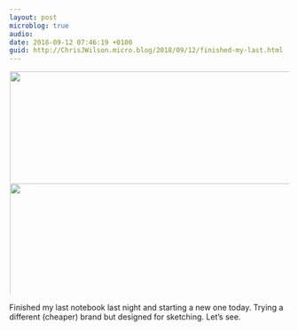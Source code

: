 ```yaml
---
layout: post
microblog: true
audio: 
date: 2018-09-12 07:46:19 +0100
guid: http://ChrisJWilson.micro.blog/2018/09/12/finished-my-last.html
---
```



<a href="http://chrisjwilson.me/uploads/2018/f807d0c114.jpg"><img src="http://chrisjwilson.me/uploads/2018/f807d0c114.jpg" width="449" height="600" style="display: inline-block; max-height: 200px; width: auto; padding: 1px;" class="sunlit_image" /></a><a href="http://chrisjwilson.me/uploads/2018/a4adc7f8a3.jpg"><img src="http://chrisjwilson.me/uploads/2018/a4adc7f8a3.jpg" width="449" height="600" style="display: inline-block; max-height: 200px; width: auto; padding: 1px;" class="sunlit_image" /></a>

Finished my last notebook last night and starting a new one today. Trying a different (cheaper) brand but designed for sketching. Let’s see. 

